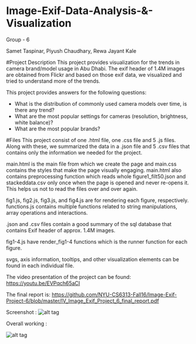 # Image-Exif-Data-Analysis-&-Visualization
Group - 6

Samet Taspinar,
Piyush Chaudhary,
Rewa Jayant Kale

#Project Description 
This project provides visualization for the trends in camera brand/model usage in Abu Dhabi. The exif header of 1.4M images are obtained from Flickr and based on those exif data, we visualized and tried to understand more of the trends.

This project provides answers for the following questions:
  - What is the distribution of commonly used camera models over time, is there any trend?
  - What are the most popular settings for cameras (resolution, brightness, white balance)?
  - What are the most popular brands?

#Files
This project consist of one .html file, one .css file and 5 .js files. Along with these, we summarized the data in a .json file and 5 .csv files that contains only the information we needed for the project. 

main.html is the main file from which we create the page and main.css contains the styles that make the page visually engaging. main.html also contains preprocessing function which reads whole figure1_filt50.json and stackeddata.csv only once when the page is opened and never re-opens it. This helps us not to read the files over and over again.

fig1.js, fig2.js, fig3.js, and fig4.js are for rendering each figure, respectively. functions.js contains multiple functions related to string manipulations, array operations and interactions. 

.json and .csv files contain a good summary of the sql database that contains Exif header of approx. 1.4M images. 

fig1-4.js have render_fig1-4 functions which is the runner function for each figure. 

svgs, axis information, tooltips, and other visualization elements can be found in each individual file. 

The video presentation of the project can be found: https://youtu.be/EVPqch65aCI

The final report is: https://github.com/NYU-CS6313-Fall16/Image-Exif-Project-6/blob/master/IV_Image_Exif_Project_6_final_report.pdf

Screenshot :
![alt tag](https://s24.postimg.org/52t7vgeth/image_exif.jpg)

Overall working :

![alt tag](http://i.giphy.com/l4JzfpPIojUbQdAHe.gif)
